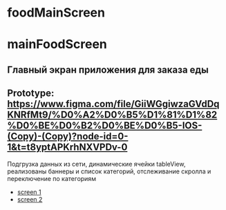 # foodMainScreen
# mainFoodScreen
Главный экран приложения для заказа еды
---
Prototype: https://www.figma.com/file/GiiWGgiwzaGVdDqKNRfMt9/%D0%A2%D0%B5%D1%81%D1%82%D0%BE%D0%B2%D0%BE%D0%B5-IOS-(Copy)-(Copy)?node-id=0-1&t=t8yptAPKrhNXVPDv-0
---
Подгрузка данных из сети, динамические ячейки tableView, реализованы баннеры и список категорий, отслеживание скролла и переключение по категориям 
 - [screen 1](https://github.com/g00dgreen/foodMainScreen/blob/main/image1.jpg)
 - [screen 2](https://github.com/g00dgreen/foodMainScreen/blob/main/image2.jpg)
